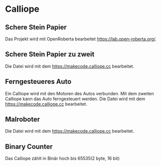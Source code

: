 # Calliope

## Schere Stein Papier
Das Projekt wird mit OpenRoberta bearbeitet https://lab.open-roberta.org/.
## Schere Stein Papier zu zweit
Die Datei wird mit dem https://makecode.calliope.cc bearbeitet.
## Ferngesteueres Auto
Ein Calliope wird mit den Motoren des Autos verbunden. Mit dem zweiten Calliope kann das Auto ferngesteuert werden. 
Die Datei wird mit dem https://makecode.calliope.cc bearbeitet.
## Malroboter
Die Datei wird mit dem https://makecode.calliope.cc bearbeitet.
## Binary Counter
Das Calliope zählt in Binär hoch bis 65535(2 byte, 16 bit)





